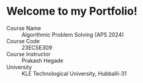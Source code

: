 
# Welcome to my Portfolio!

<dl>
<dt>Course Name</dt>
<dd>Algorithmic Problem Solving (APS 2024)</dd>
<dt>Course Code</dt>
<dd>23ECSE309</dd>
<dt>Course Instructor</dt>
<dd>Prakash Hegade</dd>
<dt>University</dt>
<dd>KLE Technological University, Hubballi-31</dd>
</dl>
